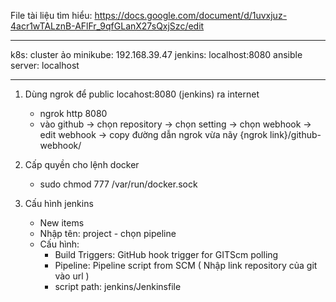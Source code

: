 File tài liệu tìm hiểu:
https://docs.google.com/document/d/1uvxjuz-4acr1wTALznB-AFlFr_9qfGLanX27sQxjSzc/edit


--------------------------------------------------------------------------------------

k8s: cluster ảo minikube: 192.168.39.47
jenkins: localhost:8080
ansible server: localhost


---------------------------------------------------------------------------------------

1. Dùng ngrok để public locahost:8080 (jenkins) ra internet 
    - ngrok http 8080
    - vào github -> chọn repository -> chọn setting -> chọn webhook -> edit webhook -> copy đường dẫn ngrok vừa nãy {ngrok link}/github-webhook/

2. Cấp quyền cho lệnh docker  
    - sudo chmod 777 /var/run/docker.sock

3. Cấu hình jenkins
    - New items
    - Nhập tên: project - chọn pipeline
    - Cấu hình: 
        + Build Triggers: GitHub hook trigger for GITScm polling 
        + Pipeline: Pipeline script from SCM ( Nhập link repository của git vào url )
        + script path: jenkins/Jenkinsfile